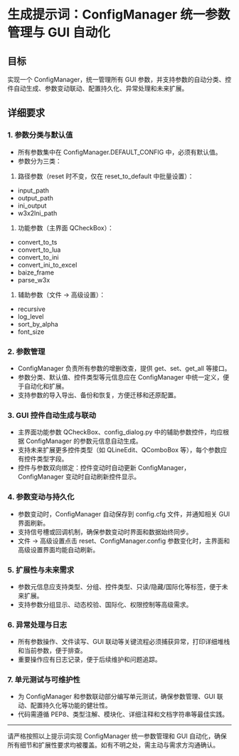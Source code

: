 # 生成提示词：ConfigManager 统一参数管理与 GUI 自动化

## 目标

实现一个 ConfigManager，统一管理所有 GUI 参数，并支持参数的自动分类、控件自动生成、参数变动联动、配置持久化、异常处理和未来扩展。

## 详细要求

### 1. 参数分类与默认值

- 所有参数集中在 ConfigManager.DEFAULT_CONFIG 中，必须有默认值。
- 参数分为三类：

1. 路径参数（reset 时不变，仅在 reset_to_default 中批量设置）：

- input_path
- output_path
- ini_output
- w3x2lni_path

1. 功能参数（主界面 QCheckBox）：

- convert_to_ts
- convert_to_lua
- convert_to_ini
- convert_ini_to_excel
- baize_frame
- parse_w3x

1. 辅助参数（文件 → 高级设置）：

- recursive
- log_level
- sort_by_alpha
- font_size

### 2. 参数管理

- ConfigManager 负责所有参数的增删改查，提供 get、set、get_all 等接口。
- 参数分类、默认值、控件类型等元信息应在 ConfigManager 中统一定义，便于自动化和扩展。
- 支持参数的导入导出、备份和恢复，方便迁移和还原配置。

### 3. GUI 控件自动生成与联动

- 主界面功能参数 QCheckBox、config_dialog.py 中的辅助参数控件，均应根据 ConfigManager 的参数元信息自动生成。
- 支持未来扩展更多控件类型（如 QLineEdit、QComboBox 等），每个参数应有控件类型字段。
- 控件与参数双向绑定：控件变动时自动更新 ConfigManager，ConfigManager 变动时自动刷新控件显示。

### 4. 参数变动与持久化

- 参数变动时，ConfigManager 自动保存到 config.cfg 文件，并通知相关 GUI 界面刷新。
- 支持信号槽或回调机制，确保参数变动时界面和数据始终同步。
- 文件 → 高级设置点击 reset、ConfigManager.config 参数变化时，主界面和高级设置界面均能自动刷新。

### 5. 扩展性与未来需求

- 参数元信息应支持类型、分组、控件类型、只读/隐藏/国际化等标签，便于未来扩展。
- 支持参数分组显示、动态校验、国际化、权限控制等高级需求。

### 6. 异常处理与日志

- 所有参数操作、文件读写、GUI 联动等关键流程必须捕获异常，打印详细堆栈和当前参数，便于排查。
- 重要操作应有日志记录，便于后续维护和问题追踪。

### 7. 单元测试与可维护性

- 为 ConfigManager 和参数联动部分编写单元测试，确保参数管理、GUI 联动、配置持久化等功能的健壮性。
- 代码需遵循 PEP8、类型注解、模块化、详细注释和文档字符串等最佳实践。

---

请严格按照以上提示词实现 ConfigManager 统一参数管理和 GUI 自动化，确保所有细节和扩展性要求均被覆盖。如有不明之处，需主动与需求方沟通确认。
